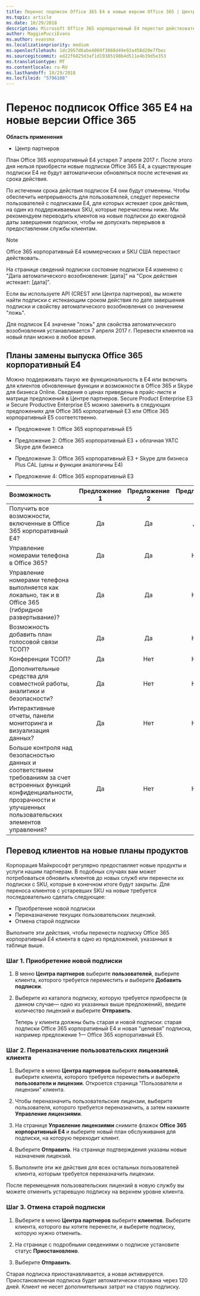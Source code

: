```yaml
---
title: Перенос подписок Office 365 E4 в новые версии Office 365 | Центр партнеров
ms.topic: article
ms.date: 10/29/2018
description: Microsoft Office 365 корпоративный E4 перестал действовать 7 апреля 2017 г. Узнайте, как перенести подписки клиентов на более новые версии Office 365.
author: MaggiePucciEvans
ms.author: evansma
ms.localizationpriority: medium
ms.openlocfilehash: 1dc3957d6abe4069f3868d49e92a458d20e7fbec
ms.sourcegitcommit: ed22f6825d3af1d19385198b4d511e4b39d5e353
ms.translationtype: MT
ms.contentlocale: ru-RU
ms.lasthandoff: 10/29/2018
ms.locfileid: "5796108"
---
```

# <a name="migrate-office-365-e4-subscriptions-to-newer-office-365-versions"></a>Перенос подписок Office 365 E4 на новые версии Office 365

**Область применения**

-  Центр партнеров

План Office 365 корпоративный E4 устарел 7 апреля 2017 г. После этого дня нельзя приобрести новые подписки Office 365 E4, а существующие подписки E4 не будут автоматически обновляться после истечения их срока действия.

По истечении срока действия подписок E4 они будут отменены. Чтобы обеспечить непрерывность для пользователей, следует перенести пользователей с подписками E4, для которых истекает срок действия, на один из поддерживаемых SKU, которые перечислены ниже. Мы рекомендуем переводить клиентов на новые подписки до ежегодной даты завершения подписки, чтобы не допускать перерывов в предоставлении службы клиентам. 

> [!NOTE]  
>  Office 365 корпоративный E4 коммерческих и SKU США перестают действовать.
 
На странице сведений подписки состояние подписки E4 изменено с "Дата автоматического возобновления: [дата]" на "Срок действия истекает: [дата]". 

Если вы используете API (CREST или Центра партнеров), вы можете найти подписки с истекающим сроком действия по дате завершения подписки и свойству автоматического возобновления со значением "ложь". 

Для подписок E4 значение "ложь" для свойства автоматического возобновления устанавливается 7 апреля 2017 г. Перевести клиентов на новый план можно в любое время. 

## <a name="office-365-enterprise-e4-edition-replacement-plans"></a>Планы замены выпуска Office 365 корпоративный E4

Можно поддерживать такую же функциональность в E4 или включить для клиентов обновленные функции и возможности в Office 365 и Skype для бизнеса Online. Сведения о ценах приведены в прайс-листе и матрице предложений в Центре партнеров. Secure Product Enterprise E3 и Secure Productive Enterprise E5 можно заменить в следующих предложениях для Office 365 корпоративный E3 или Office 365 корпоративный E5 соответственно.

- Предложение 1: Office 365 корпоративный E5

- Предложение 2: Office 365 корпоративный E3 + облачная УАТС Skype для бизнеса

- Предложение 3: Office 365 корпоративный E3 + Skype для бизнеса Plus CAL (цены и функции аналогичны E4)

- Предложение 4: Office 365 корпоративный E3


| Возможность | Предложение 1 | Предложение 2 | Предложение 3 | Предложение 4 |
| :---    | :------: |   :---:  |   :---:  |   :---:  |
| Получить все возможности, включенные в Office 365 корпоративный E4? | Да | Да | Да | Нет |
| Управление номерами телефона в Office 365? | Да | Да | Нет | Нет |
| Управление номерами телефона выполняется как локально, так и в Office 365 (гибридное развертывание)? | Да | Да | Нет | Нет |
| Возможность добавить план голосовой связи ТСОП? | Да | Да | Нет | Нет |
| Конференции ТСОП? | Да | Нет | Нет | Нет |
| Дополнительные средства для совместной работы, аналитики и безопасности? | Да | Нет | Нет | Нет |
| Интерактивные отчеты, панели мониторинга и визуализация данных? | Да | Нет | Нет | Нет | 
| Больше контроля над безопасностью данных и соответствием требованиям за счет встроенных функций конфиденциальности, прозрачности и улучшенных пользовательских элементов управления? | Да | Нет | Нет | Нет | 

## <a name="transition-customers-to-new-product-plans"></a>Перевод клиентов на новые планы продуктов

Корпорация Майкрософт регулярно предоставляет новые продукты и услуги нашим партнерам. В подобных случаях вам может потребоваться обновить клиентов до новых служб или перенести их подписки с SKU, которые в конечном итоге будут закрыты. Для переноса клиентов с устаревших SKU на новые требуется последовательно сделать следующее:

-   Приобретение новой подписки
-   Переназначение текущих пользовательских лицензий.
-   Отмена старой подписки

Выполните эти действия, чтобы перенести подписку Office 365 корпоративный E4 клиента в одно из предложений, указанных в таблице выше.

### <a name="step-1---purchase-the-new-subscription"></a>Шаг 1. Приобретение новой подписки

1. В меню **Центра партнеров** выберите **пользователей**, выберите клиента, которого требуется переместить и выберите **Добавить подписки**.

2. Выберите из каталога подписку, которую требуется приобрести (в данном случае— одно из указанных выше предложений), введите количество лицензий и выберите **Отправить**.

   Теперь у клиента должны быть старая и новой подписки: старая подписки Office 365 корпоративный E4 и новая "целевая" подписка, например предложение 1— Office 365 корпоративный E5.

### <a name="step-2---reassign-the-customers-users-licenses"></a>Шаг 2. Переназначение пользовательских лицензий клиента

1. Выберите в меню **Центра партнеров** выберите **пользователей**, выберите клиента, которого требуется переместить и выберите **пользователи и лицензии**. Откроется страница "Пользователи и лицензии" клиента.

2. Чтобы переназначить пользовательские лицензии, выберите пользователя, которого требуется переназначить, а затем нажмите **Управление лицензиями**.

3. На странице **Управление лицензиями** снимите флажок **Office 365 корпоративный E4** и выберите новый план обслуживания для подписки, на которую переходит клиент.

4. Выберите **Отправить**. На странице подтверждения указаны новые назначения лицензий.

5. Выполните эти же действия для всех остальных пользователей клиента, которым требуется переназначить лицензии.

После перемещения пользовательских лицензий в новую службу вы можете отменить устаревшую подписку на верхнем уровне клиента.

### <a name="step-3---cancel-the-old-subscription"></a>Шаг 3. Отмена старой подписки

1. Выберите в меню **Центра партнеров** выберите **клиентов**. Выберите клиента, которого вы хотите перенести, и выберите подписку, которую нужно отменить.

2. На странице с подробными сведениями о подписке установите статус **Приостановлено**.

3. Выберите **Отправить**.

Старая подписка приостанавливается, а новая активируется. Приостановленная подписка будет автоматически отозвана через 120 дней. Клиент не несет дополнительных затрат на старую подписку.



 



